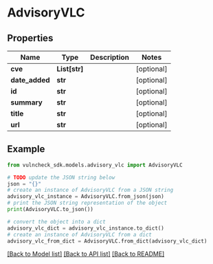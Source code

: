 # AdvisoryVLC


## Properties

Name | Type | Description | Notes
------------ | ------------- | ------------- | -------------
**cve** | **List[str]** |  | [optional] 
**date_added** | **str** |  | [optional] 
**id** | **str** |  | [optional] 
**summary** | **str** |  | [optional] 
**title** | **str** |  | [optional] 
**url** | **str** |  | [optional] 

## Example

```python
from vulncheck_sdk.models.advisory_vlc import AdvisoryVLC

# TODO update the JSON string below
json = "{}"
# create an instance of AdvisoryVLC from a JSON string
advisory_vlc_instance = AdvisoryVLC.from_json(json)
# print the JSON string representation of the object
print(AdvisoryVLC.to_json())

# convert the object into a dict
advisory_vlc_dict = advisory_vlc_instance.to_dict()
# create an instance of AdvisoryVLC from a dict
advisory_vlc_from_dict = AdvisoryVLC.from_dict(advisory_vlc_dict)
```
[[Back to Model list]](../README.md#documentation-for-models) [[Back to API list]](../README.md#documentation-for-api-endpoints) [[Back to README]](../README.md)


